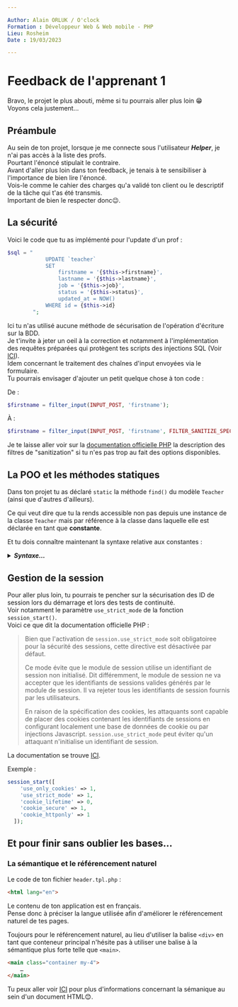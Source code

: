 ```yaml
---

Author: Alain ORLUK / O'clock  
Formation : Développeur Web & Web mobile - PHP 
Lieu: Rosheim
Date : 19/03/2023  

---
```

# **Feedback de l'apprenant 1**

Bravo, le projet le plus abouti, même si tu pourrais aller plus loin 😁  
Voyons cela justement…

## **Préambule**

Au sein de ton projet, lorsque je me connecte sous l'utilisateur ***Helper***, je n'ai pas accès à la liste des profs.  
Pourtant l'énoncé stipulait le contraire.  
Avant d'aller plus loin dans ton feedback, je tenais à te sensibiliser à l'importance de bien lire l'énoncé.  
Vois-le comme le cahier des charges qu'a validé ton client ou le descriptif de la tâche qui t'as été transmis.  
Important de bien le respecter donc😉.  

## **La sécurité**

Voici le code que tu as implémenté pour l'update d'un prof :  

```php
$sql = "
            UPDATE `teacher`
            SET
                firstname = '{$this->firstname}',
                lastname = '{$this->lastname}',
                job = '{$this->job}',
                status = '{$this->status}',
                updated_at = NOW()
            WHERE id = {$this->id}
        ";
```

Ici tu n'as utilisé aucune méthode de sécurisation de l'opération d'écriture sur la BDD.  
Je t'invite à jeter un oeil à la correction et notamment à l'implémentation des requêtes préparées qui protègent tes scripts des injections SQL (Voir [ICI](https://www.php.net/manual/fr/pdostatement.execute.php)).  
Idem concernant le traitement des chaînes d'input envoyées via le formulaire.  
Tu pourrais envisager d'ajouter un petit quelque chose à ton code :  

De :

```php
$firstname = filter_input(INPUT_POST, 'firstname');
```

À :  

```php
$firstname = filter_input(INPUT_POST, 'firstname', FILTER_SANITIZE_SPECIAL_CHARS);
```

Je te laisse aller voir sur la [documentation officielle PHP](https://www.php.net/manual/en/filter.filters.sanitize.php) la description des filtres de "sanitization" si tu n'es pas trop au fait des options disponibles.  

## **La POO et les méthodes statiques**

Dans ton projet tu as déclaré `static` la méthode `find()` du modèle `Teacher` (ainsi que d'autres d'ailleurs).  

Ce qui veut dire que tu la rends accessible non pas depuis une instance de la classe `Teacher` mais par référence à la classe dans laquelle elle est déclarée en tant que **constante**.  

Et tu dois connaître maintenant la syntaxe relative aux constantes :  
<details>
  <summary><em><b>Syntaxe…</b></em></summary>

>
```php
Class::method();
```

Donc lorsque tu appelles la méthode `find()` dans ton `Controller`, au lieu d'écrire :  

```php
$newteacher = new Teacher();
$teacherFromDb = $newteacher->find($teacherid);
```

Tu devrais économiser une instance de `Teacher` et écrire :  

```php
$teacherFromDb = Teacher::find($teacherid);
```

</details>

## **Gestion de la session**

Pour aller plus loin, tu pourrais te pencher sur la sécurisation des ID de session lors du démarrage et lors des tests de continuité.  
Voir notamment le paramètre `use_strict_mode` de la fonction `session_start()`.  
Voici ce que dit la documentation officielle PHP :  
>Bien que l'activation de `session.use_strict_mode` soit obligatoiree pour la sécurité des sessions, cette directive est désactivée par défaut.
>
>Ce mode évite que le module de session utilise un identifiant de session non initialisé. Dit différemment, le module de session ne va accepter que les identifiants de sessions valides générés par le module de session. Il va rejeter tous les identifiants de session fournis par les utilisateurs.
>
>En raison de la spécification des cookies, les attaquants sont capable de placer des cookies contenant les identifiants de sessions en configurant localement une base de données de cookie ou par injections Javascript. `session.use_strict_mode` peut éviter qu'un attaquant n'initialise un identifiant de session.

La documentation se trouve [ICI](https://www.php.net/manual/en/session.security.ini.php).  

Exemple :  

```php
session_start([
    'use_only_cookies' => 1,
    'use_strict_mode' => 1,
    'cookie_lifetime' => 0,
    'cookie_secure' => 1,
    'cookie_httponly' => 1
  ]);
```

## **Et pour finir sans oublier les bases…**

### **La sémantique et le référencement naturel**

Le code de ton fichier `header.tpl.php` :  

```html
<html lang="en">
```

Le contenu de ton application est en français.  
Pense donc à préciser la langue utilisée afin d'améliorer le référencement naturel de tes pages.  

Toujours pour le référencement naturel, au lieu d'utiliser la balise `<div>` en tant que conteneur principal n'hésite pas à utiliser une balise à la sémantique plus forte telle que `<main>`.  

```html
<main class="container my-4">
    …
</main>
```

Tu peux aller voir [ICI](https://developer.mozilla.org/fr/docs/Glossary/Semantics) pour plus d'informations concernant la sémanique au sein d'un document HTML😊.  
